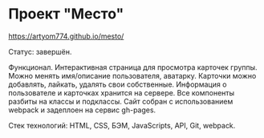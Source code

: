 # **Проект "Место"**

https://artyom774.github.io/mesto/

Статус: завершён.

Функционал. Интерактивная страница для просмотра карточек группы. Можно менять имя/описание пользователя, аватарку. Карточки можно добавлять, лайкать, удалять свои собственные. Информация о пользователе и карточках хранится на сервере. Все компоненты разбиты на классы и подклассы. Сайт собран с использованием webpack и задеплоен на сервис gh-pages.

Стек технологий: HTML, CSS, БЭМ, JavaScripts, API, Git, webpack.